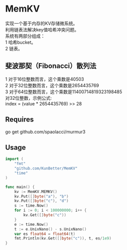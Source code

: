 MemKV
==========
实现一个基于内存的KV存储微系统。  
利用链表法解决key值哈希冲突问题。  
系统有两部分组成：  
1 哈希bucket。  
2 链表。

斐波那契（Fibonacci）散列法
-----
1 对于16位整数而言，这个乘数是40503  
2 对于32位整数而言，这个乘数是2654435769  
3 对于64位整数而言，这个乘数是11400714819323198485  
对32位整数，示例公式:  
	index = (value * 2654435769) >> 28
	
Requires
-----
go get github.com/spaolacci/murmur3

Usage
-----
```go
import (
	"fmt"
	"github.com/KunBetter/MemKV"
	"time"
)

func main() {
	kv := MemKV.MEMKV()
	kv.Put([]byte("a"), "b")
	kv.Put([]byte("c"), "d")
	s := time.Now()
	for i := 0; i < 100000000; i++ {
		kv.Get([]byte("c"))
	}
	e := time.Now()
	t := e.UnixNano() - s.UnixNano()
	var es float64 = float64(t)
	fmt.Println(kv.Get([]byte("c")), t, es/1e9)
}
```